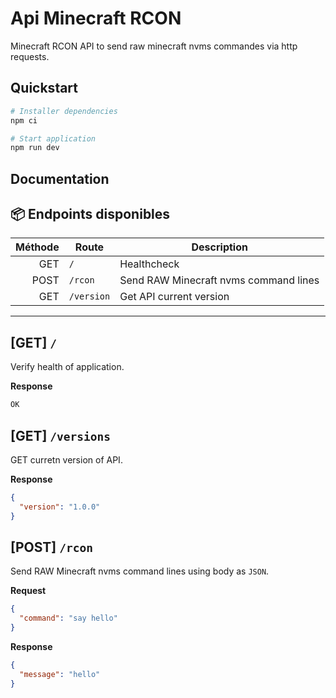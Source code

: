 # Api Minecraft RCON

Minecraft RCON API to send raw minecraft nvms commandes via http requests.

## Quickstart

```sh
# Installer dependencies
npm ci

# Start application
npm run dev
```

## Documentation

## 📦 Endpoints disponibles

| Méthode | Route      | Description                           |
| ------: | ---------- | ------------------------------------- |
|     GET | `/`        | Healthcheck                           |
|    POST | `/rcon`    | Send RAW Minecraft nvms command lines |
|     GET | `/version` | Get API current version               |

---

## [GET] `/`

Verify health of application.

**Response**

```sh
OK
```

## [GET] `/versions`

GET curretn version of API.

**Response**

```json
{
  "version": "1.0.0"
}
```

## [POST] `/rcon`

Send RAW Minecraft nvms command lines using body as `JSON`.

**Request**

```json
{
  "command": "say hello"
}
```

**Response**

```json
{
  "message": "hello"
}
```
